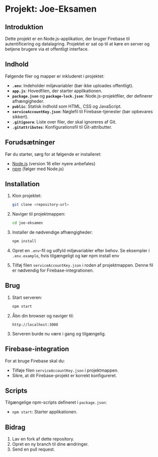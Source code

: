 # Projekt: Joe-Eksamen

## Introduktion
Dette projekt er en Node.js-applikation, der bruger Firebase til autentificering og datalagring. Projektet er sat op til at køre en server og betjene brugere via et offentligt interface.

## Indhold

Følgende filer og mapper er inkluderet i projektet:

- **`.env`**: Indeholder miljøvariabler (bør ikke uploades offentligt).
- **`app.js`**: Hovedfilen, der starter applikationen.
- **`package.json`** og **`package-lock.json`**: Node.js-projektfiler, der definerer afhængigheder.
- **`public`**: Statisk indhold som HTML, CSS og JavaScript.
- **`serviceAccountKey.json`**: Nøglefil til Firebase-tjenester (bør opbevares sikkert).
- **`.gitignore`**: Liste over filer, der skal ignoreres af Git.
- **`.gitattributes`**: Konfigurationsfil til Git-attributter.

## Forudsætninger

Før du starter, sørg for at følgende er installeret:

- [Node.js](https://nodejs.org/) (version 16 eller nyere anbefales)
- [npm](https://www.npmjs.com/) (følger med Node.js)

## Installation

1. Klon projektet:
   ```bash
   git clone <repository-url>
   ```

2. Naviger til projektmappen:
   ```bash
   cd joe-eksamen
   ```

3. Installer de nødvendige afhængigheder:
   ```bash
   npm install
   ```

4. Opret en `.env`-fil og udfyld miljøvariabler efter behov. Se eksempler i `.env.example`, hvis tilgængeligt og kør npm install env

5. Tilføj filen `serviceAccountKey.json` i roden af projektmappen. Denne fil er nødvendig for Firebase-integrationen.

## Brug

1. Start serveren:
   ```bash
   npm start
   ```

2. Åbn din browser og naviger til:
   ```
   http://localhost:3000
   ```

3. Serveren burde nu være i gang og tilgængelig.

## Firebase-integration

For at bruge Firebase skal du:

- Tilføje filen `serviceAccountKey.json` i projektmappen.
- Sikre, at dit Firebase-projekt er korrekt konfigureret.

## Scripts

Tilgængelige npm-scripts defineret i `package.json`:

- `npm start`: Starter applikationen.


## Bidrag

1. Lav en fork af dette repository.
2. Opret en ny branch til dine ændringer.
3. Send en pull request.

